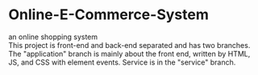 # Online-E-Commerce-System
an online shopping system<br>
This project is front-end and back-end separated and has two branches. The "application" branch is mainly about the front end, written by HTML, JS, and CSS with element events.
Service is in the "service" branch.
